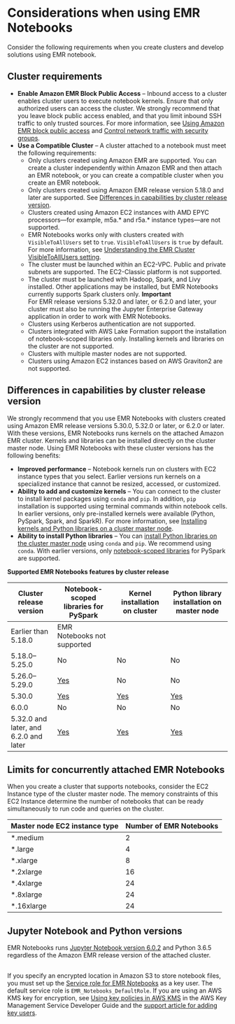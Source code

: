 # Considerations when using EMR Notebooks<a name="emr-managed-notebooks-considerations"></a>

Consider the following requirements when you create clusters and develop solutions using EMR notebook\.

## Cluster requirements<a name="considerations-limitations"></a>
+ **Enable Amazon EMR Block Public Access** – Inbound access to a cluster enables cluster users to execute notebook kernels\. Ensure that only authorized users can access the cluster\. We strongly recommend that you leave block public access enabled, and that you limit inbound SSH traffic to only trusted sources\. For more information, see [Using Amazon EMR block public access](emr-block-public-access.md) and [Control network traffic with security groups](emr-security-groups.md)\.
+ **Use a Compatible Cluster** – A cluster attached to a notebook must meet the following requirements:
  + Only clusters created using Amazon EMR are supported\. You can create a cluster independently within Amazon EMR and then attach an EMR notebook, or you can create a compatible cluster when you create an EMR notebook\.
  + Only clusters created using Amazon EMR release version 5\.18\.0 and later are supported\. See [Differences in capabilities by cluster release version](#considerations-cluster-version)\.
  + Clusters created using Amazon EC2 instances with AMD EPYC processors—for example, m5a\.\* and r5a\.\* instance types—are not supported\.
  + EMR Notebooks works only with clusters created with `VisibleToAllUsers` set to `true`\. `VisibleToAllUsers` is `true` by default\. For more information, see [Understanding the EMR Cluster VisibleToAllUsers setting](security_iam_emr-with-iam.md#security_set_visible_to_all_users)\.
  + The cluster must be launched within an EC2\-VPC\. Public and private subnets are supported\. The EC2\-Classic platform is not supported\.
  + The cluster must be launched with Hadoop, Spark, and Livy installed\. Other applications may be installed, but EMR Notebooks currently supports Spark clusters only\.
**Important**  
For EMR release versions 5\.32\.0 and later, or 6\.2\.0 and later, your cluster must also be running the Jupyter Enterprise Gateway application in order to work with EMR Notebooks\.
  + Clusters using Kerberos authentication are not supported\.
  + Clusters integrated with AWS Lake Formation support the installation of notebook\-scoped libraries only\. Installing kernels and libraries on the cluster are not supported\.
  + Clusters with multiple master nodes are not supported\.
  + Clusters using Amazon EC2 instances based on AWS Graviton2 are not supported\.

## Differences in capabilities by cluster release version<a name="considerations-cluster-version"></a>

We strongly recommend that you use EMR Notebooks with clusters created using Amazon EMR release versions 5\.30\.0, 5\.32\.0 or later, or 6\.2\.0 or later\. With these versions, EMR Notebooks runs kernels on the attached Amazon EMR cluster\. Kernels and libraries can be installed directly on the cluster master node\. Using EMR Notebooks with these cluster versions has the following benefits:
+ **Improved performance** – Notebook kernels run on clusters with EC2 instance types that you select\. Earlier versions run kernels on a specialized instance that cannot be resized, accessed, or customized\. 
+ **Ability to add and customize kernels** – You can connect to the cluster to install kernel packages using `conda` and `pip`\. In addition, `pip` installation is supported using terminal commands within notebook cells\. In earlier versions, only pre\-installed kernels were available \(Python, PySpark, Spark, and SparkR\)\. For more information, see [Installing kernels and Python libraries on a cluster master node](emr-managed-notebooks-installing-libraries-and-kernels.md#emr-managed-notebooks-cluster-kernel)\.
+ **Ability to install Python libraries** – You can [install Python libraries on the cluster master node](emr-managed-notebooks-installing-libraries-and-kernels.md#emr-managed-notebooks-cluster-kernel) using `conda` and `pip`\. We recommend using `conda`\. With earlier versions, only [notebook\-scoped libraries](emr-managed-notebooks-installing-libraries-and-kernels.md#emr-managed-notebooks-scoped-libraries) for PySpark are supported\.


**Supported EMR Notebooks features by cluster release**  

| Cluster release version | Notebook\-scoped libraries for PySpark | Kernel installation on cluster | Python library installation on master node | 
| --- | --- | --- | --- | 
|  Earlier than 5\.18\.0  |  EMR Notebooks not supported  | 
|  5\.18\.0–5\.25\.0  |  No  |  No  |  No  | 
|  5\.26\.0–5\.29\.0  |  [Yes](emr-managed-notebooks-installing-libraries-and-kernels.md#emr-managed-notebooks-scoped-libraries)  |  No  |  No  | 
|  5\.30\.0  |  [Yes](emr-managed-notebooks-installing-libraries-and-kernels.md#emr-managed-notebooks-scoped-libraries)  |  [Yes](emr-managed-notebooks-installing-libraries-and-kernels.md#emr-managed-notebooks-cluster-kernel)  |  [Yes](emr-managed-notebooks-installing-libraries-and-kernels.md#emr-managed-notebooks-cluster-kernel)  | 
|  6\.0\.0  |  No  |  No  |  No  | 
| 5\.32\.0 and later, and 6\.2\.0 and later | [Yes](emr-managed-notebooks-installing-libraries-and-kernels.md#emr-managed-notebooks-scoped-libraries) | [Yes](emr-managed-notebooks-installing-libraries-and-kernels.md#emr-managed-notebooks-cluster-kernel) | [Yes](emr-managed-notebooks-installing-libraries-and-kernels.md#emr-managed-notebooks-cluster-kernel) | 

## Limits for concurrently attached EMR Notebooks<a name="emr-managed-notebooks-cluster-limits"></a>

When you create a cluster that supports notebooks, consider the EC2 Instance type of the cluster master node\. The memory constraints of this EC2 Instance determine the number of notebooks that can be ready simultaneously to run code and queries on the cluster\.


| Master node EC2 instance type | Number of EMR Notebooks | 
| --- | --- | 
|  \*\.medium  |  2  | 
|  \*\.large  |  4  | 
|  \*\.xlarge  |  8  | 
|  \*\.2xlarge  |  16  | 
|  \*\.4xlarge  |  24  | 
|  \*\.8xlarge  |  24  | 
|  \*\.16xlarge  |  24  | 

## Jupyter Notebook and Python versions<a name="considerations-versions"></a>

EMR Notebooks runs [Jupyter Notebook version 6\.0\.2](https://jupyter-notebook.readthedocs.io/en/stable/changelog.html#release-6-0-2) and Python 3\.6\.5 regardless of the Amazon EMR release version of the attached cluster\.

## <a name="considerations-s3-encryption"></a>

If you specify an encrypted location in Amazon S3 to store notebook files, you must set up the [Service role for EMR Notebooks](emr-managed-notebooks-service-role.md) as a key user\. The default service role is `EMR_Notebooks_DefaultRole`\. If you are using an AWS KMS key for encryption, see [Using key policies in AWS KMS](https://docs.aws.amazon.com/kms/latest/developerguide/key-policies.html#key-policy-users-crypto) in the AWS Key Management Service Developer Guide and the [support article for adding key users](https://aws.amazon.com/premiumsupport/knowledge-center/s3-bucket-access-default-encryption/)\.